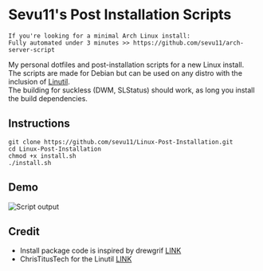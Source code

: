 # Sevu11's Post Installation Scripts

```
If you're looking for a minimal Arch Linux install:
Fully automated under 3 minutes >> https://github.com/sevu11/arch-server-script
```

My personal dotfiles and post-installation scripts for a new Linux install.
<br/>
The scripts are made for Debian but can be used on any distro with the inclusion of [Linutil](https://github.com/ChrisTitusTech/linutil). 
<br/>
The building for suckless (DWM, SLStatus) should work, as long you install the build dependencies.

## Instructions
```
git clone https://github.com/sevu11/Linux-Post-Installation.git
cd Linux-Post-Installation
chmod +x install.sh
./install.sh
```
## Demo
![Script output](https://raw.githubusercontent.com/sevu11/Linux-Post-Installation/main/demo.png)



## Credit
* Install package code is inspired by drewgrif [LINK](https://github.com/drewgrif)
* ChrisTitusTech for the Linutil [LINK](https://github.com/ChrisTitusTech)
